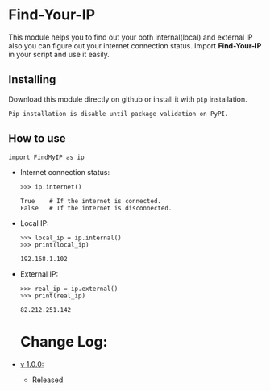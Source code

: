 # Find-Your-IP
This module helps you to find out your both internal(local) and external IP also you can figure out your internet connection status.
Import **Find-Your-IP** in your script and use it easily.

Installing
----------
Download this module directly on github or install it with ```pip``` installation.
```
Pip installation is disable until package validation on PyPI.
```

How to use
----------
```python3
import FindMyIP as ip
```

* Internet connection status:
  ```python3
  >>> ip.internet()
  
  True    # If the internet is connected.
  False   # If the internet is disconnected.
  ```
  
* Local IP:
  ```python3
  >>> local_ip = ip.internal()
  >>> print(local_ip)
  
  192.168.1.102
  ```
  
* External IP:
  ```python3
  >>> real_ip = ip.external()
  >>> print(real_ip)
  
  82.212.251.142
  ```
  
  # Change Log:
* [v 1.0.0:]()
  * Released
